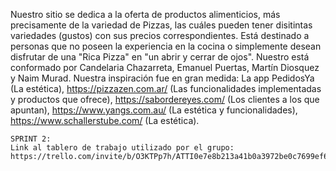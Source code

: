 Nuestro sitio se dedica a la oferta de productos alimenticios, más precisamente de la variedad de Pizzas, las cuáles pueden tener disitintas variedades (gustos) con sus precios correspondientes. Está destinado a personas que no poseen la experiencia en la cocina o simplemente desean disfrutar de una "Rica Pizza" en "un abrir y cerrar de ojos".
Nuestro está conformado por Candelaria Chazarreta, Emanuel Puertas, Martín Diosquez y Naim Murad.
Nuestra inspiración fue en gran medida: La app PedidosYa (La estética), https://pizzazen.com.ar/ (Las funcionalidades implementadas y productos que ofrece), https://sabordereyes.com/ (Los clientes a los que apuntan), https://www.yangs.com.au/ (La estética y funcionalidades), https://www.schallerstube.com/ (La estética).

    SPRINT 2:
    Link al tablero de trabajo utilizado por el grupo: 
    https://trello.com/invite/b/O3KTPp7h/ATTI0e7e8b213a41b0a3972be0c7699ef6a289BC606C/sprints